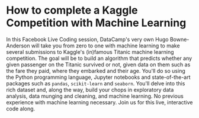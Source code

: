 # How to complete a Kaggle Competition with Machine Learning

In this Facebook Live Coding session, DataCamp's very own Hugo Bowne-Anderson will take you from zero to one with machine learning to make several submissions to Kaggle's (in)famous Titanic machine learning competition. The goal will be to build an algorithm that predicts whether any given passenger on the Titanic survived or not, given data on them such as the fare they paid, where they embarked and their age. You'll do so using the Python programming language, Jupyter notebooks and state-of-the-art packages such as `pandas`, `scikit-learn` and `seaborn`. You'll delve into this rich dataset and, along the way, build your chops in exploratory data analysis, data munging and cleaning, and machine learning. No previous experience with machine learning necessary. Join us for this live, interactive code along.
